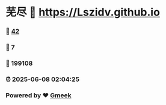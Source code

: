 # 芜尽 :link: https://Lszidv.github.io 
### :page_facing_up: [42](https://Lszidv.github.io/tag.html) 
### :speech_balloon: 7 
### :hibiscus: 199108 
### :alarm_clock: 2025-06-08 02:04:25 
### Powered by :heart: [Gmeek](https://github.com/Meekdai/Gmeek)

